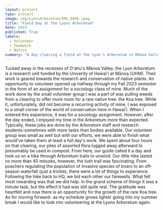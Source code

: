 ```yaml
---
layout: project
type: project
image: img/LyonsArboretum/IMG_0946.jpeg
title: "Field Day at the Lyons Arboretum"
date: 2023
published: True
labels:
  - Volunteer
  - Teamwork
  - Nature
summary: "A day clearing a field at the Lyon's Arboretum in Mānoa Valley."
---
```


  Tucked away in the recesses of O'ahu's Mānoa Valley, the Lyon Arboretum is a research unit funded by the Univerity of Hawai'i at Mānoa (UHM). Their work is geared towards the research and conservation of native plants. An opportunity to volunteer opened up halfway through my Fall 2023 semester in the form of an assignment for a sociology class of mine. Much of the work done by the small volunteer group I was a part of was pulling weeds from a clearing to offer more room for a rare native tree: the Koa tree. While it, unfortunately, did not become a recurring activity of mine, I was exposed to a small corner of the world of conservation here in Hawai'i.
  When I entered this experience, it was for a sociology assignment. However, after the day ended, I enjoyed my time in the Arboretum more than expected. Typically, these jobs are done by the Arboretum staff and research students-sometimes with more tasks than bodies available. Our volunteer group was small as well but with our efforts, we were able to finish what would've taken them at least a full day's work. We spent about four hours on that clearing, our piles of assorted flora lugged away afterward to presumably be used in compost. From here, our guide called it a day and took us on a hike through Arboretum trails to unwind.
  Our little hike lasted no more than 40 minutes, however, the lush trail was fascinating. From poachers regulating the population of invasive species of boars to an off-season waterfall (just a trickle), there were a lot of things to experience. Following the hike back to HQ, we bid each other our farewells. What felt most rewarding was that we did help. In the grand scheme of things it was a minute task, but the effect it had was still quite real. The gratitude was heartfelt and now there is an opportunity for the growth of the rare Koa tree. As for moving forward- as my schedule grows lighter going into my summer break I would like to look into volunteering at the Lyons Arboretum again.
